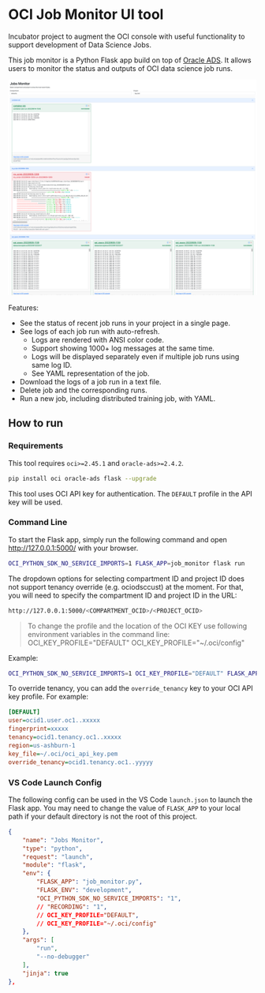# OCI Job Monitor UI tool

Incubator project to augment the OCI console with useful functionality to support development of Data Science Jobs.

This job monitor is a Python Flask app build on top of [Oracle ADS](https://docs.oracle.com/en-us/iaas/tools/ads-sdk/latest/index.html). It allows users to monitor the status and outputs of OCI data science job runs.

![Job Monitor UI](assets/images/job_monitor.png)

Features:

* See the status of recent job runs in your project in a single page.
* See logs of each job run with auto-refresh.
  * Logs are rendered with ANSI color code.
  * Support showing 1000+ log messages at the same time.
  * Logs will be displayed separately even if multiple job runs using same log ID.
  * See YAML representation of the job.
* Download the logs of a job run in a text file.
* Delete job and the corresponding runs.
* Run a new job, including distributed training job, with YAML.

## How to run

### Requirements

This tool requires `oci>=2.45.1` and `oracle-ads>=2.4.2`.

```bash
pip install oci oracle-ads flask --upgrade
```

This tool uses OCI API key for authentication. The `DEFAULT` profile in the API key will be used.

### Command Line

To start the Flask app, simply run the following command and open <http://127.0.0.1:5000/> with your browser.

```bash
OCI_PYTHON_SDK_NO_SERVICE_IMPORTS=1 FLASK_APP=job_monitor flask run
```

The dropdown options for selecting compartment ID and project ID does not support tenancy override (e.g. ociodsccust) at the moment. For that, you will need to specify the compartment ID and project ID in the URL:

```bash
http://127.0.0.1:5000/<COMPARTMENT_OCID>/<PROJECT_OCID>
```

> To change the profile and the location of the OCI KEY use following environment variables in the command line:
> OCI_KEY_PROFILE="DEFAULT"
> OCI_KEY_PROFILE="~/.oci/config"

Example:

```bash
OCI_PYTHON_SDK_NO_SERVICE_IMPORTS=1 OCI_KEY_PROFILE="DEFAULT" FLASK_APP=job_monitor flask run
```

To override tenancy, you can add the `override_tenancy` key to your OCI API key profile. For example:

```ini
[DEFAULT]
user=ocid1.user.oc1..xxxxx
fingerprint=xxxxx
tenancy=ocid1.tenancy.oc1..xxxxx
region=us-ashburn-1
key_file=~/.oci/oci_api_key.pem
override_tenancy=ocid1.tenancy.oc1..yyyyy
```

### VS Code Launch Config

The following config can be used in the VS Code `launch.json` to launch the Flask app. You may need to change the value of `FLASK_APP` to your local path if your default directory is not the root of this project.

```json
{
    "name": "Jobs Monitor",
    "type": "python",
    "request": "launch",
    "module": "flask",
    "env": {
        "FLASK_APP": "job_monitor.py",
        "FLASK_ENV": "development",
        "OCI_PYTHON_SDK_NO_SERVICE_IMPORTS": "1",
        // "RECORDING": "1",
        // OCI_KEY_PROFILE="DEFAULT",
        // OCI_KEY_PROFILE="~/.oci/config"
    },
    "args": [
        "run",
        "--no-debugger"
    ],
    "jinja": true
},
```

